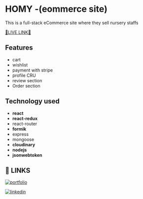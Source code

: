 
# HOMY -(eommerce site)


This is a full-stack eCommerce site where they sell nursery staffs

[🔷LIVE LINK🔷 ](https://cmrc.netlify.app/)

## Features

- cart
- wishlist
- payment with stripe
- profile CRU
- review section
- Order section
  
## Technology used

- **react**
- **react-redux**
- react-router
- **formik**
- express
- mongoose
- **cloudinary**
- **nodejs**
- **jsonwebtoken**


## 🔗 LINKS
[![portfolio](https://img.shields.io/badge/my_portfolio-000?style=for-the-badge&logo=ko-fi&logoColor=white)](https://m-shahjalal.netlify.app)

[![linkedin](https://img.shields.io/badge/linkedin-0A66C2?style=for-the-badge&logo=linkedin&logoColor=white)](https://www.linkedin.com/in/m-shahjalal)

  
